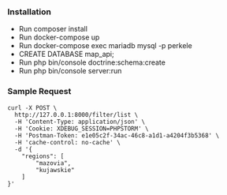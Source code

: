 ### Installation
- Run composer install
- Run docker-compose up
- Run docker-compose exec mariadb mysql -p perkele
- CREATE DATABASE map_api;
- Run php bin/console doctrine:schema:create
- Run php bin/console server:run


### Sample Request

```
curl -X POST \
  http://127.0.0.1:8000/filter/list \
  -H 'Content-Type: application/json' \
  -H 'Cookie: XDEBUG_SESSION=PHPSTORM' \
  -H 'Postman-Token: e1e05c2f-34ac-46c8-a1d1-a4204f3b5368' \
  -H 'cache-control: no-cache' \
  -d '{
    "regions": [
        "mazovia",
        "kujawskie"
    ]
}'
```
